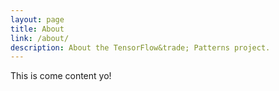 ```yaml
---
layout: page
title: About
link: /about/
description: About the TensorFlow&trade; Patterns project.
---
```


This is come content yo!
